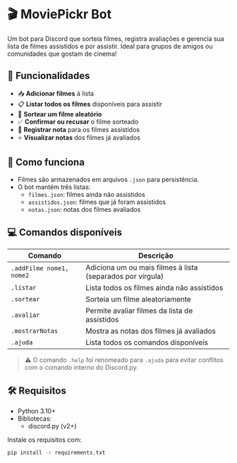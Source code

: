 # 🎬 MoviePickr Bot

Um bot para Discord que sorteia filmes, registra avaliações e gerencia sua lista de filmes assistidos e por assistir. Ideal para grupos de amigos ou comunidades que gostam de cinema!

## 🚀 Funcionalidades

- 📥 **Adicionar filmes** à lista
- 📋 **Listar todos os filmes** disponíveis para assistir
- 🎲 **Sortear um filme aleatório**
- ✅ **Confirmar ou recusar** o filme sorteado
- 🎯 **Registrar nota** para os filmes assistidos
- ⭐ **Visualizar notas** dos filmes já avaliados

## 🧠 Como funciona

- Filmes são armazenados em arquivos `.json` para persistência.
- O bot mantém três listas:
  - `filmes.json`: filmes ainda não assistidos
  - `assistidos.json`: filmes que já foram assistidos
  - `notas.json`: notas dos filmes avaliados

## 💻 Comandos disponíveis

| Comando                | Descrição                                                 |
|------------------------|-----------------------------------------------------------|
| `.addFilme nome1, nome2` | Adiciona um ou mais filmes à lista (separados por vírgula) |
| `.listar`              | Lista todos os filmes ainda não assistidos               |
| `.sortear`             | Sorteia um filme aleatoriamente                          |
| `.avaliar`             | Permite avaliar filmes da lista de assistidos            |
| `.mostrarNotas`        | Mostra as notas dos filmes já avaliados                  |
| `.ajuda`               | Lista todos os comandos disponíveis                       |

> ⚠️ O comando `.help` foi renomeado para `.ajuda` para evitar conflitos com o comando interno do Discord.py.

## 🛠 Requisitos

- Python 3.10+
- Bibliotecas:
  - discord.py (v2+)

Instale os requisitos com:

```bash
pip install -r requirements.txt


